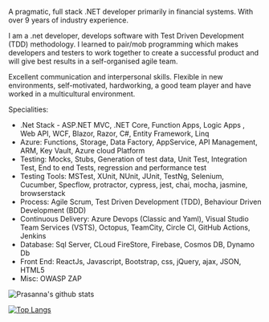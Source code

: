 
A pragmatic, full stack .NET developer primarily in financial systems. With over 9 years of industry experience.

I am a .net developer, develops software with Test Driven Development (TDD) methodology. I learned to pair/mob programming which makes developers and testers to work together to create a successful product and will give best results in a self-organised agile team.

Excellent communication and interpersonal skills. Flexible in new environments, self-motivated, hardworking, a good team player and have worked in a multicultural environment.

Specialities:
- .Net Stack - ASP.NET MVC, .NET Core, Function Apps, Logic Apps , Web API, WCF, Blazor, Razor, C#, Entity Framework, Linq
- Azure: Functions, Storage, Data Factory, AppService, API Management, ARM, Key Vault, Azure cloud Platform
- Testing: Mocks, Stubs, Generation of test data, Unit Test, Integration Test, End to end Tests, regression and performance test
- Testing Tools: MSTest, XUnit, NUnit, JUnit, TestNg, Selenium, Cucumber, Specflow, protractor, cypress, jest, chai, mocha, jasmine, browserstack
- Process: Agile Scrum, Test Driven Development (TDD), Behaviour Driven Development (BDD)
- Continuous Delivery: Azure Devops (Classic and Yaml), Visual Studio Team Services (VSTS), Octopus, TeamCity, Circle CI, GitHub Actions, Jenkins
- Database: Sql Server, CLoud FireStore, Firebase, Cosmos DB, Dynamo Db
- Front End: ReactJs, Javascript, Bootstrap, css, jQuery, ajax, JSON, HTML5
- Misc: OWASP ZAP

![Prasanna's github stats](https://github-readme-stats.vercel.app/api?username=PrasannaDommalapati)

[![Top Langs](https://github-readme-stats.vercel.app/api/top-langs/?username=PrasannaDommalapati)](https://github.com/PrasannaDommalapati/github-readme-stats)
